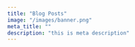 ```yaml
---
title: "Blog Posts"
image: "/images/banner.png"
meta_title: ""
description: "this is meta description"
---
```

